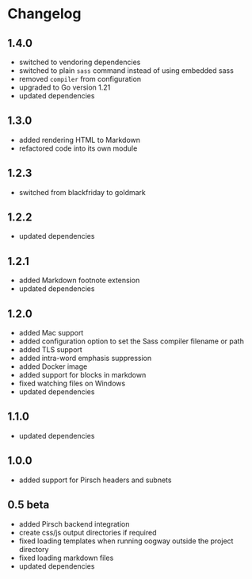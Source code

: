 # Changelog

## 1.4.0

* switched to vendoring dependencies
* switched to plain `sass` command instead of using embedded sass
* removed `compiler` from configuration
* upgraded to Go version 1.21
* updated dependencies

## 1.3.0

* added rendering HTML to Markdown
* refactored code into its own module

## 1.2.3

* switched from blackfriday to goldmark

## 1.2.2

* updated dependencies

## 1.2.1

* added Markdown footnote extension
* updated dependencies

## 1.2.0

* added Mac support
* added configuration option to set the Sass compiler filename or path
* added TLS support
* added intra-word emphasis suppression
* added Docker image
* added support for blocks in markdown
* fixed watching files on Windows
* updated dependencies

## 1.1.0

* updated dependencies

## 1.0.0

* added support for Pirsch headers and subnets

## 0.5 beta

* added Pirsch backend integration
* create css/js output directories if required
* fixed loading templates when running oogway outside the project directory
* fixed loading markdown files
* updated dependencies
